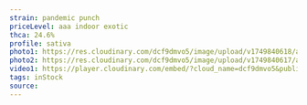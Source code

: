 ```yaml
---
strain: pandemic punch
priceLevel: aaa indoor exotic
thca: 24.6%
profile: sativa
photo1: https://res.cloudinary.com/dcf9dmvo5/image/upload/v1749840618/aaa-indoor-ex_sativa_pandemic-punch_1_cskscf.jpg
photo2: https://res.cloudinary.com/dcf9dmvo5/image/upload/v1749840617/aaa-indoor-ex_sativa_pandemic-punch_2_oc3t9d.jpg
video1: https://player.cloudinary.com/embed/?cloud_name=dcf9dmvo5&public_id=aaa-indoor-ex_sativa_pandemic-punch_d4ycp9&profile=flower
tags: inStock
source:
---
```

